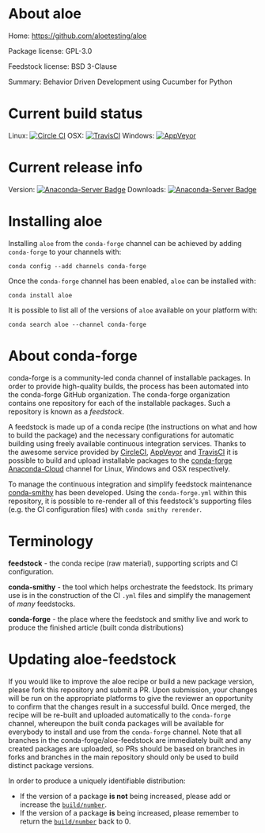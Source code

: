 About aloe
==========

Home: https://github.com/aloetesting/aloe

Package license: GPL-3.0

Feedstock license: BSD 3-Clause

Summary: Behavior Driven Development using Cucumber for Python



Current build status
====================

Linux: [![Circle CI](https://circleci.com/gh/conda-forge/aloe-feedstock.svg?style=shield)](https://circleci.com/gh/conda-forge/aloe-feedstock)
OSX: [![TravisCI](https://travis-ci.org/conda-forge/aloe-feedstock.svg?branch=master)](https://travis-ci.org/conda-forge/aloe-feedstock)
Windows: [![AppVeyor](https://ci.appveyor.com/api/projects/status/github/conda-forge/aloe-feedstock?svg=True)](https://ci.appveyor.com/project/conda-forge/aloe-feedstock/branch/master)

Current release info
====================
Version: [![Anaconda-Server Badge](https://anaconda.org/conda-forge/aloe/badges/version.svg)](https://anaconda.org/conda-forge/aloe)
Downloads: [![Anaconda-Server Badge](https://anaconda.org/conda-forge/aloe/badges/downloads.svg)](https://anaconda.org/conda-forge/aloe)

Installing aloe
===============

Installing `aloe` from the `conda-forge` channel can be achieved by adding `conda-forge` to your channels with:

```
conda config --add channels conda-forge
```

Once the `conda-forge` channel has been enabled, `aloe` can be installed with:

```
conda install aloe
```

It is possible to list all of the versions of `aloe` available on your platform with:

```
conda search aloe --channel conda-forge
```


About conda-forge
=================

conda-forge is a community-led conda channel of installable packages.
In order to provide high-quality builds, the process has been automated into the
conda-forge GitHub organization. The conda-forge organization contains one repository
for each of the installable packages. Such a repository is known as a *feedstock*.

A feedstock is made up of a conda recipe (the instructions on what and how to build
the package) and the necessary configurations for automatic building using freely
available continuous integration services. Thanks to the awesome service provided by
[CircleCI](https://circleci.com/), [AppVeyor](http://www.appveyor.com/)
and [TravisCI](https://travis-ci.org/) it is possible to build and upload installable
packages to the [conda-forge](https://anaconda.org/conda-forge)
[Anaconda-Cloud](http://docs.anaconda.org/) channel for Linux, Windows and OSX respectively.

To manage the continuous integration and simplify feedstock maintenance
[conda-smithy](http://github.com/conda-forge/conda-smithy) has been developed.
Using the ``conda-forge.yml`` within this repository, it is possible to re-render all of
this feedstock's supporting files (e.g. the CI configuration files) with ``conda smithy rerender``.


Terminology
===========

**feedstock** - the conda recipe (raw material), supporting scripts and CI configuration.

**conda-smithy** - the tool which helps orchestrate the feedstock.
                   Its primary use is in the construction of the CI ``.yml`` files
                   and simplify the management of *many* feedstocks.

**conda-forge** - the place where the feedstock and smithy live and work to
                  produce the finished article (built conda distributions)


Updating aloe-feedstock
=======================

If you would like to improve the aloe recipe or build a new
package version, please fork this repository and submit a PR. Upon submission,
your changes will be run on the appropriate platforms to give the reviewer an
opportunity to confirm that the changes result in a successful build. Once
merged, the recipe will be re-built and uploaded automatically to the
`conda-forge` channel, whereupon the built conda packages will be available for
everybody to install and use from the `conda-forge` channel.
Note that all branches in the conda-forge/aloe-feedstock are
immediately built and any created packages are uploaded, so PRs should be based
on branches in forks and branches in the main repository should only be used to
build distinct package versions.

In order to produce a uniquely identifiable distribution:
 * If the version of a package **is not** being increased, please add or increase
   the [``build/number``](http://conda.pydata.org/docs/building/meta-yaml.html#build-number-and-string).
 * If the version of a package **is** being increased, please remember to return
   the [``build/number``](http://conda.pydata.org/docs/building/meta-yaml.html#build-number-and-string)
   back to 0.
